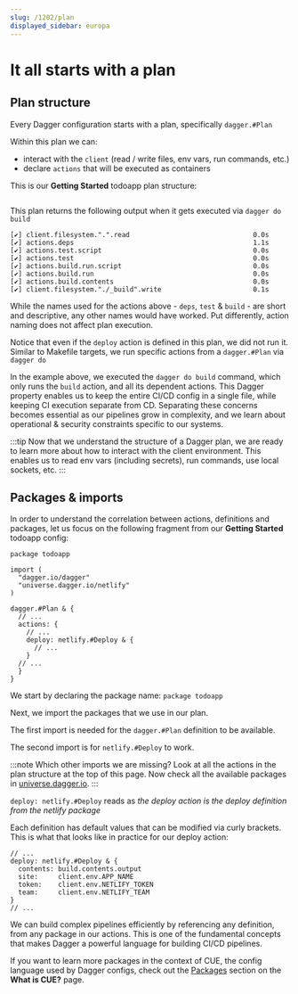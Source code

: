 ```yaml
---
slug: /1202/plan
displayed_sidebar: europa
---
```


# It all starts with a plan

## Plan structure

Every Dagger configuration starts with a plan, specifically `dagger.#Plan`

Within this plan we can:

- interact with the `client` (read / write files, env vars, run commands, etc.)
- declare `actions` that will be executed as containers

This is our **Getting Started** todoapp plan structure:

```cue file=../tests/core-concepts/plan/structure.cue.fragment
```

This plan returns the following output when it gets executed via `dagger do build`

```shell
[✔] client.filesystem.".".read                               0.0s
[✔] actions.deps                                             1.1s
[✔] actions.test.script                                      0.0s
[✔] actions.test                                             0.0s
[✔] actions.build.run.script                                 0.0s
[✔] actions.build.run                                        0.0s
[✔] actions.build.contents                                   0.0s
[✔] client.filesystem."./_build".write                       0.1s
```

While the names used for the actions above - `deps`, `test` & `build` - are short and descriptive,
any other names would have worked. Put differently, action naming does not affect plan execution.

Notice that even if the `deploy` action is defined in this plan, we did not run it.
Similar to Makefile targets, we run specific actions from a `dagger.#Plan` via `dagger do`

In the example above, we executed the `dagger do build` command, which only runs the `build` action, and all its dependent actions.
This Dagger property enables us to keep the entire CI/CD config in a single file, while keeping CI execution separate from CD.
Separating these concerns becomes essential as our pipelines grow in complexity, and we learn about operational & security constraints specific to our systems.

:::tip
Now that we understand the structure of a Dagger plan, we are ready to learn more about how to interact with the client environment.
This enables us to read env vars (including secrets), run commands, use local sockets, etc.
:::

## Packages & imports

In order to understand the correlation between actions, definitions and packages, let us focus on the following fragment from our **Getting Started** todoapp config:

```cue
package todoapp

import (
  "dagger.io/dagger"
  "universe.dagger.io/netlify"
)

dagger.#Plan & {
  // ...
  actions: {
    // ...
    deploy: netlify.#Deploy & {
      // ...
    }
  // ...
  }
}
```

We start by declaring the package name: `package todoapp`

Next, we import the packages that we use in our plan.

The first import is needed for the `dagger.#Plan` definition to be available.

The second import is for `netlify.#Deploy` to work.

:::note
Which other imports we are missing?
Look at all the actions in the plan structure at the top of this page.
Now check all the available packages in [universe.dagger.io](https://github.com/dagger/dagger/tree/v0.2.4/pkg/universe.dagger.io).
:::

`deploy: netlify.#Deploy` reads as _the deploy action is the deploy definition from the netlify package_

Each definition has default values that can be modified via curly brackets. This is what that looks like in practice for our deploy action:

```cue
// ...
deploy: netlify.#Deploy & {
  contents: build.contents.output
  site:     client.env.APP_NAME
  token:    client.env.NETLIFY_TOKEN
  team:     client.env.NETLIFY_TEAM
}
// ...
```

We can build complex pipelines efficiently by referencing any definition, from any package in our actions.
This is one of the fundamental concepts that makes Dagger a powerful language for building CI/CD pipelines.

If you want to learn more packages in the context of CUE, the config language used by Dagger configs, check out the [Packages](1215-what-is-cue.md#packages) section on the **What is CUE?** page.

